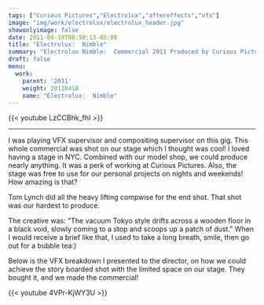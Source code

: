 ```yaml
---
tags: ["Curious Pictures","Electrolux","aftereffects","vfx"]
image: "img/work/electrolux/electrolux_header.jpg"
showonlyimage: false
date: 2011-04-18T08:50:13-05:00
title: "Electrolux:  Nimble"
summary: "Electrolux Nimble:  Commercial 2011 Produced by Curious Pictures"
draft: false
menu:
  work:
    parent: '2011'
    weight: 20110418
    name: "Electrolux:  Nimble"
---
```


{{< youtube LzCCBhk_fhI >}}

---


I was playing VFX supervisor and compositing supervisor on this gig. This whole commercial was shot on our stage which I thought was cool! I loved having a stage in NYC. Combined with our model shop, we could produce nearly anything. It was a perk of working at Curious Pictures. Also, the stage was free to use for our personal projects on nights and weekends! How amazing is that?

Tom Lynch did all the heavy lifting compwise for the end shot. That shot was our hardest to produce.

The creative was: "The vacuum Tokyo style drifts across a wooden floor in a black void, slowly coming to a stop and scoops up a patch of dust." When I would receive a brief like that, I used to take a long breath, smile, then go out for a bubble tea:)


Below is the VFX breakdown I presented to the director, on how we could achieve the story boarded shot with the limited space on our stage.
They bought it, and we made the commercial!

{{< youtube 4VPr-KjWY3U >}}
